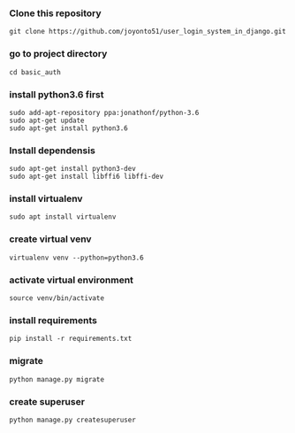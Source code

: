 ### Clone this repository
`git clone https://github.com/joyonto51/user_login_system_in_django.git`

### go to project directory

`cd basic_auth`

### install python3.6 first
```
sudo add-apt-repository ppa:jonathonf/python-3.6
sudo apt-get update
sudo apt-get install python3.6
```
### Install dependensis
```
sudo apt-get install python3-dev
sudo apt-get install libffi6 libffi-dev
```

### install virtualenv

`sudo apt install virtualenv`

### create virtual venv

`virtualenv venv --python=python3.6`

### activate virtual environment

`source venv/bin/activate`

### install requirements

`pip install -r requirements.txt`

### migrate
`python manage.py migrate`

### create superuser
`python manage.py createsuperuser`
